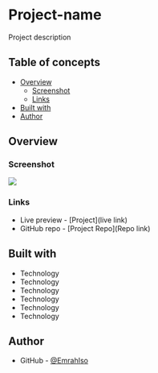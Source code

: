 # Project-name
Project description 

## Table of concepts
- [Overview](#overview)
  - [Screenshot](#screenshot)
  - [Links](#links)
- [Built with](#built-with)
- [Author](#author)

## Overview

### Screenshot

![](screenshot)

### Links
  - Live preview - [Project](live link)
  - GitHub repo - [Project Repo](Repo link)

## Built with 
  - Technology
  - Technology
  - Technology
  - Technology
  - Technology
  - Technology
  
## Author

- GitHub - [@EmrahIso](https://github.com/EmrahIso)